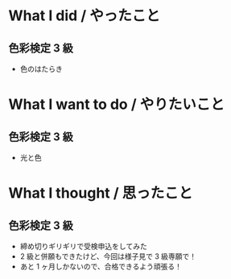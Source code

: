 # What I did / やったこと
## 色彩検定 3 級
- 色のはたらき

# What I want to do / やりたいこと
## 色彩検定 3 級
- 光と色

# What I thought / 思ったこと
## 色彩検定 3 級
- 締め切りギリギリで受検申込をしてみた
- 2 級と併願もできたけど、今回は様子見で 3 級専願で！
- あと 1 ヶ月しかないので、合格できるよう頑張る！
